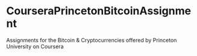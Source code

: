 # CourseraPrincetonBitcoinAssignment
Assignments for the Bitcoin &amp; Cryptocurrencies offered by Princeton University on Coursera

